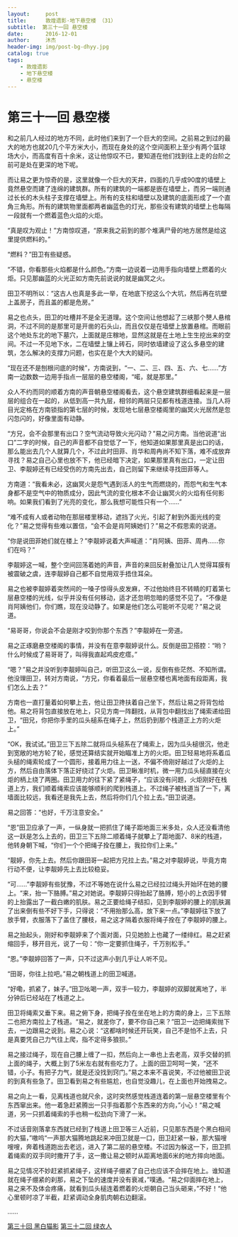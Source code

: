 ```yaml
---
layout:     post
title:      敦煌遗影·地下悬空楼 （31）
subtitle:  第三十一回 悬空楼
date:       2016-12-01
author:     沐杰
header-img: img/post-bg-dhyy.jpg
catalog: true
tags:
    - 敦煌遗影
    - 地下悬空楼
    - 悬空楼
---
```

# 第三十一回 悬空楼

和之前几人经过的地方不同，此时他们来到了一个巨大的空间。之前易之到过的最大的地方也就20几个平方米大小，而现在身处的这个空间面积上至少有两个篮球场大小，而高度有百十余米，这让他惊叹不已，要知道在他们找到往上走的台阶之前可是处在更深的地下呢。

而让易之更为惊奇的是，这里就像一个巨大的天井，四面的几乎成90度的墙壁上竟然悬空而建了连绵的建筑群。所有的建筑的一端都是嵌在墙壁上，而另一端则通过长长的木头柱子支撑在墙壁上。所有的支柱和墙壁以及建筑的底面形成了一个直角三角形。所有的建筑物里面都两者幽蓝色的灯光，那些没有建筑的墙壁上也每隔一段就有一个燃着蓝色火焰的火炬。

“真是叹为观止！”方南惊叹道，“原来我之前到的那个堆满尸骨的地方居然是给这里提供燃料的。”

“燃料？”田卫有些疑惑。

“不错，你看那些火焰都是什么颜色。”方南一边说着一边用手指向墙壁上燃着的火炬。只见那幽蓝的火光正如方南先前说说的就是幽冥之火。

田卫不明所以：“这古人也真是多此一举，在地底下挖这么个大坑，然后再在坑壁上盖房子，而且盖的都是危房。”

易之也点头，田卫的吐槽并不是全无道理。这个空间让他想起了三峡那个僰人悬棺洞，不过不同的是那里可是开凿的石头山，而且仅仅是在墙壁上放置悬棺。而眼前这个地处东北的地下墓穴，上面就是庄稼地，显然这就是在土地上生生挖出来的空间。不过一不见地下水，二在墙壁上镶上砖石，同时依墙建设了这么多悬空的建筑，怎么解决的支撑力问题，也实在是个大大的疑问。

“现在还不是刨根问底的时候”，方南说到，“一、二、三、四、五、六、七……”方南一边数数一边用手指点一层层的悬空楼阁，“喏，就是那里。”

众人不约而同的顺着方南的声音朝悬空楼阁看去，这个悬空建筑群细看起来是一层层的组合在一起的，从低到高一共九层，相邻的两层只见都有栈道连接。当几人将目光定格在方南锁指的第七层的时候，发现地七层悬空楼阁里的幽冥火光居然是忽闪忽闪的，好像里面有动静。

“方兄，会不会那里有出口？空气流动导致火光闪动？”易之问方南。当他说道“出口”二字的时候，自己的声音都不自觉低了一下，他知道如果那里真是出口的话，那么能出去几个人就算几个，不过此时田菲、肖华和周冉尚不知下落，难不成放弃寻找？易之自己心里也放不下，他已经暗下决定，如果那里真有出口，一定让田卫、李靓婷还有已经受伤的方南先出去，自己则留下来继续寻找田菲等人。

方南道：“我看未必，这幽冥火是怨气遇到活人的生气而燃烧的，而怨气和生气本身都不是空气中的物质成分，因此气流的变化根本不会让幽冥火的火焰有任何影响。如果我们看到了光亮的变化，那么我想可能性只有一个……”

“难不成有人或者动物在那层楼里移动，遮挡了火光，引起了射到外面光线的变化？”易之觉得有些难以置信，“会不会是肖阿姨她们？”易之不假思索的说道。

“你是说田菲她们就在楼上？”李靓婷说着大声喊道：”肖阿姨、田菲、周冉……你们在吗？“

李靓婷这一喊，整个空间回荡着她的声音，声音的来回反射叠加让几人觉得耳膜有被震破之虞，连李靓婷自己都不自觉用双手捂住耳朵。

易之也被李靓婷着突然间的一嗓子惊得头皮发麻，不过他始终目不转睛的盯着第七层悬空楼的光线，似乎并没有任何移动，适才还忽明忽暗的感觉不见了。“不像是肖阿姨他们，你们瞧，现在没动静了。如果是他们怎么可能听不见呢？”易之说道。

“易哥哥，你说会不会是刚才咬到你那个东西？”李靓婷在一旁道。

易之正琢磨悬空楼阁的事情，并没有在意李靓婷说什么。反倒是田卫搭腔：“哟？什么时候成了易哥哥了，叫得我直起鸡皮疙瘩。”

“嗯？”易之并没听到李靓婷叫自己，听田卫这么一说，反倒有些茫然、不知所谓。他没理田卫，转对方南说，“方兄，你看着最后一层悬空楼也离地面有段距离，我们怎么上去？”

方南也一直打量着如何攀上去，他让田卫搀扶着自己坐下，然后让易之将背包给他。易之将背包直接放在地上，只见方南一阵翻找，从背包中翻找出了绳索递给田卫，“田兄，你把你手里的瓜头槌系在绳子上，然后扔到那个栈道正上方的火炬上。”

“OK，我试试。”田卫三下五除二就将瓜头槌系在了绳索上，因为瓜头槌很沉，他走到宽敞的地方轮了轮，感觉还算结实就开始瞄准上方的火炬。田卫轻易地将系着瓜头槌的绳索轮成了一个圆形，接着用力往上一送，不偏不倚刚好越过了火炬的上方，然后自由落体下落正好绕过了火炬。田卫瞅准时机，微一用力瓜头槌直接在火炬的柄上绕了两圈。田卫用力的往下紧了紧绳子，“应该没有问题，火炬刚好在栈道上方，我们顺着绳索应该能够顺利的爬到栈道上。不过绳子被栈道当了一下，离墙面比较远，我看还是我先上去，然后将你们几个拉上去。”田卫说道。

易之回答：“也好，千万注意安全。”

“恩”田卫应承了一声，一纵身就一把抓住了绳子距地面三米多处，众人还没看清他这一跃是怎么上去的，田卫三下五除二顺着绳子就攀上了距地面7、8米的栈道，他转身朝下喊，“你们一个个把绳子拴在腰上，我拉你们上来。”

“靓婷，你先上去。然后你跟田哥一起把方兄拉上去。”易之对李靓婷说，毕竟方南行动不便，让李靓婷先上去比较稳妥。

“可……”李靓婷有些犹豫，不过不等她在说什么易之已经拉过绳头开始环在她的腰上。“来，抬一下胳膊。”易之对她说。李靓婷只得抬起了胳膊，短小的上衣因手臂的上抬露出了一截白嫩的肌肤。易之正要给绳子结扣，见到李靓婷的腰上的肌肤漏了出来倒有些不好下手，只得说：“不用抬那么高，放下来一点。”李靓婷往下放了放手臂，衣服落下了盖住了腰枝，易之这才隔着衣服将绳子拴在了李靓婷的腰上。

易之抬起头，刚好和李靓婷来了个面对面，只见她脸上也藏了一缕绯红。易之赶紧缩回手，移开目光，说了一句：“你一定要抓住绳子，千万别松手。”

“恩。”李靓婷回答了一声，只不过这声小到几乎让人听不见。

“田哥，你往上拉吧。”易之朝栈道上的田卫喊道。

“好嘞，抓紧了，妹子。”田卫吆喝一声，双手一较力，李靓婷的双脚就离地了，半分钟后已经站在了栈道之上。

田卫将绳索又垂下来。易之俯下身，把绳子拴在坐在地上的方南的身上，三下五除二也把方南拉上了栈道。“易之，就差你了，要不你自己来？”田卫一边把绳索抛下去，一边跟易之说到。易之心说：“这都啥时候还开玩笑，自己不是怕不上去，只是真要凭自己力气往上爬，指不定得多狼狈。”

易之接过绳子，现在自己腰上缠了一扣，然后向上一串也上去老高，双手交替的抓上面的绳子，大概上到了5米左右就有些吃力了。上面的田卫呵呵一笑，“还不错，小子。有把子力气，就是还没找到窍门。”易之本来不喜说笑，不过他被田卫说的到真有些急了。田卫看到易之有些尴尬，也自觉没趣儿，在上面也开始拽易之。

易之向上一看，见离栈道也就尺余，这时突然感觉栈道连着的第一层悬空楼里有个东西窜出来。他一着急赶紧腾出一只手指着那个东西来的方向，”小心！“易之喊道，另一只抓着绳索的手也稍一松劲向下滑了一米。

不过话音刚落拿东西就已经到了栈道上田卫等三人近前，只见那东西是个黑白相间的大猫，”嗷呜“一声那大猫腾地跳起来冲田卫就是一口，田卫赶紧一躲，那大猫嗖嗖嗖，奔着栈道跑出去老远，进入了第二层的悬空楼。不过因为躲这一下，田卫抓着绳索的双手同时撒开了手，这一撒让易之顿时从距离地面6米的地方摔向地面。

易之见情况不妙赶紧抓紧绳子，这样绳子绷紧了自己也应该不会摔在地上。谁知道就在绳子绷紧的刹那，易之下坠的速度并没有衰减，”噗通。“易之仰面摔在地上，易之来不及体会疼痛，就看到瓜头槌连着燃着的火炬朝自己当头砸来，”不好！“他心里顿时凉了半截，赶紧调动全身肌肉朝右边翻滚。

……

[第三十回 黑白猫影](http://www.jianshu.com/p/1e69a82898ca)
[第三十二回 绿衣人](http://www.jianshu.com/p/459333c73ee3)
